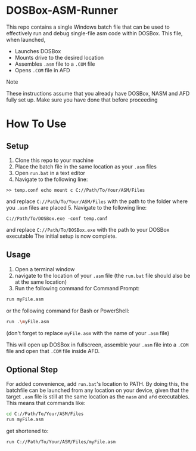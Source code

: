 # DOSBox-ASM-Runner
This repo contains a single Windows batch file that can be used to effectively run and debug single-file asm code within DOSBox.
This file, when launched, 
* Launches DOSBox
* Mounts drive to the desired location
* Assembles `.asm` file to a `.COM` file
* Opens `.COM` file in AFD

> [!NOTE]
> These instructions assume that you already have DOSBox, NASM and AFD fully set up. Make sure you have done that before proceeding

# How To Use
## Setup
1. Clone this repo to your machine
2. Place the batch file in the same location as your `.asm` files
3. Open `run.bat` in a text editor
4. Navigate to the following line:
```
>> temp.conf echo mount c C://Path/To/Your/ASM/Files
```
and replace `C://Path/To/Your/ASM/Files` with the path to the folder where you `.asm` files are placed
5. Navigate to the following line:
```
C://Path/To/DOSBox.exe -conf temp.conf
```
and replace `C://Path/To/DOSBox.exe` with the path to your DOSBox executable
The initial setup is now complete.
## Usage
1. Open a terminal window
2. navigate to the location of your `.asm` file (the `run.bat` file should also be at the same location)
3. Run the following command for Command Prompt:
``` cmd
run myFile.asm
```
or the following command for Bash or PowerShell:
``` Bash
run .\myFile.asm
```
(don't forget to replace `myFile.asm` with the name of your `.asm` file)

This will open up DOSBox in fullscreen, assemble your `.asm` file into a `.COM` file and open that `.COM` file inside AFD.

## Optional Step
For added convenience, add `run.bat`'s location to PATH. By doing this, the batchfile can be launched from any location on your device, given that the target `.asm` file is still at the same location as the `nasm` and `afd` executables.
This means that commands like:
``` Bash
cd C://Path/To/Your/ASM/Files
run myFile.asm
```
get shortened to:
``` Bash
run C://Path/To/Your/ASM/Files/myFile.asm
```
